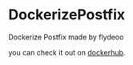 # DockerizePostfix
Dockerize Postfix made by flydeoo


you can check it out on [dockerhub](https://hub.docker.com/r/flydeoo/postfix).
